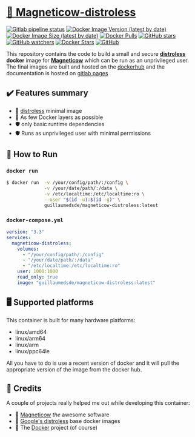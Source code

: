 # [🐋 Magneticow-distroless](https://github.com/guillaumedsde/magneticow-distroless)

[![Gitlab pipeline status](https://img.shields.io/gitlab/pipeline/guillaumedsde/magneticow-distroless)](https://guillaumedsde.gitlab.io/magneticow-distroless/)
[![Docker Image Version (latest by date)](https://img.shields.io/docker/v/guillaumedsde/magneticow-distroless)](https://hub.docker.com/r/guillaumedsde/magneticow-distroless/tags)
[![Docker Image Size (latest by date)](https://img.shields.io/docker/image-size/guillaumedsde/magneticow-distroless)](https://hub.docker.com/r/guillaumedsde/magneticow-distroless)
[![Docker Pulls](https://img.shields.io/docker/pulls/guillaumedsde/magneticow-distroless)](https://hub.docker.com/r/guillaumedsde/magneticow-distroless)
[![GitHub stars](https://img.shields.io/github/stars/guillaumedsde/magneticow-distroless?label=Github%20stars)](https://github.com/guillaumedsde/magneticow-distroless)
[![GitHub watchers](https://img.shields.io/github/watchers/guillaumedsde/magneticow-distroless?label=Github%20Watchers)](https://github.com/guillaumedsde/magneticow-distroless)
[![Docker Stars](https://img.shields.io/docker/stars/guillaumedsde/magneticow-distroless)](https://hub.docker.com/r/guillaumedsde/magneticow-distroless)
[![GitHub](https://img.shields.io/github/license/guillaumedsde/magneticow-distroless)](https://github.com/guillaumedsde/magneticow-distroless/blob/master/LICENSE.md)

This repository contains the code to build a small and secure **[distroless](https://github.com/GoogleContainerTools/distroless)** **docker** image for **[Magneticow](https://github.com/boramalper/magnetico)** which can be run as an unprivileged user.
The final images are built and hosted on the [dockerhub](https://hub.docker.com/r/guillaumedsde/magneticow-distroless) and the documentation is hosted on [gitlab pages](https://guillaumedsde.gitlab.io/magneticow-distroless/)

## ✔️ Features summary

- 🥑 [distroless](https://github.com/GoogleContainerTools/distroless) minimal image
- 🤏 As few Docker layers as possible
- 🛡️ only basic runtime dependencies
- 🛡️ Runs as unprivileged user with minimal permissions

## 🏁 How to Run

### `docker run`

```bash
$ docker run  -v /your/config/path/:/config \
              -v /your/date/path/:/data \
              -v /etc/localtime:/etc/localtime:ro \
              --user "$(id -u):$(id -g)" \
              guillaumedsde/magneticow-distroless:latest
```

### `docker-compose.yml`

```yaml
version: "3.3"
services:
  magneticow-distroless:
    volumes:
      - "/your/config/path/:/config"
      - "/your/date/path/:/data"
      - "/etc/localtime:/etc/localtime:ro"
    user: 1000:1000
    read_only: true
    image: "guillaumedsde/magneticow-distroless:latest"
```

## 🖥️ Supported platforms

This container is built for many hardware platforms:

- linux/amd64
- linux/arm64
- linux/arm
- linux/ppc64le

All you have to do is use a recent version of docker and it will pull the appropriate version of the image from the docker hub.

## 🙏 Credits

A couple of projects really helped me out while developing this container:

- 💽 [Magneticow](https://github.com/boramalper/magnetico) _the_ awesome software
- 🥑 [Google's distroless](https://github.com/GoogleContainerTools/distroless) base docker images
- 🐋 The [Docker](https://github.com/docker) project (of course)
